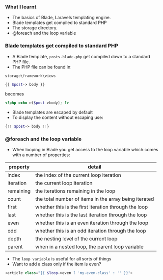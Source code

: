 ### What I learnt
* The basics of Blade, Laravels templating engine.
* Blade templates get compiled to standard PHP
* The storage directory.
* @foreach and the loop variable


### Blade templates get compiled to standard PHP
* A Blade template, `posts.blade.php` get compiled down to a standard PHP file.
* The PHP file can be found in:
```bash
storage\framework\views
```

```php
{{ $post-> body }}
```

becomes

```php
<?php echo e($post->body); ?>
```

* Blade templates are escaped by default
* To display the content without escaping use:
```php
{!! $post-> body !!}
```

### @foreach and the loop variable
* When looping in Blade you get access to the loop variable which comes with a number of properties:

| property|detail
|---------|-----|
| index | the index of the current loop iteration |
| iteration | the current loop iteration |
| remaining | the iterations remaining in the loop |
| count | the total number of items in the array being iterated |
| first | whether this is the first iteration through the loop|
| last | whether this is the last iteration through the loop |
| even | whether this is an even iteration through the loop |
| odd | whether this is an odd iteration through the loop |
| depth | the nesting level of the current loop |
| parent | when in a nested loop, the parent loop variable |

* The `loop variable` is useful for all sorts of things
* Want to add a class only if the item is even?

```php
<article class="{{ $loop->even ? 'my-even-class' : '' }}">
```